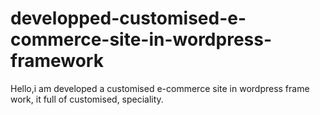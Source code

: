 # developped-customised-e-commerce-site-in-wordpress-framework
Hello,i am developed a customised e-commerce site in wordpress frame work, it full of customised, speciality. 
